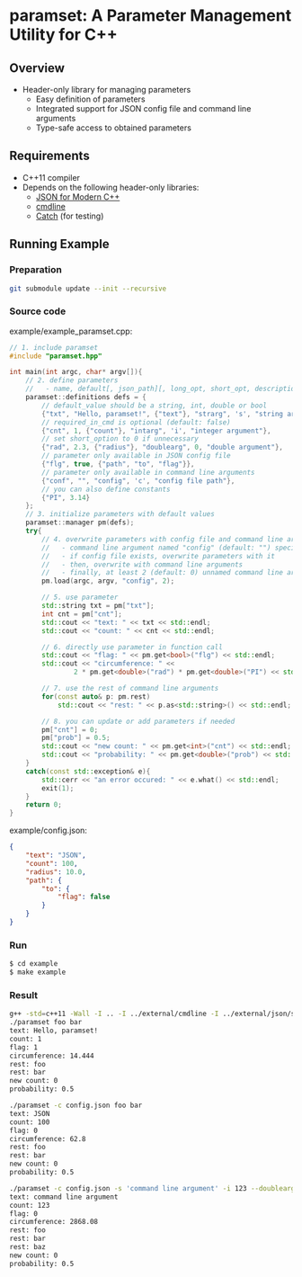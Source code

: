 # paramset: A Parameter Management Utility for C++

## Overview
- Header-only library for managing parameters
  - Easy definition of parameters
  - Integrated support for JSON config file and command line arguments
  - Type-safe access to obtained parameters

## Requirements
- C++11 compiler
- Depends on the following header-only libraries:
  - [JSON for Modern C++](https://github.com/nlohmann/json)
  - [cmdline](https://github.com/tanakh/cmdline)
  - [Catch](https://github.com/philsquared/Catch) (for testing)


## Running Example

### Preparation

```sh
git submodule update --init --recursive
```

### Source code

example/example_paramset.cpp:

```cpp
// 1. include paramset
#include "paramset.hpp"

int main(int argc, char* argv[]){
	// 2. define parameters
	//   - name, default[, json_path][, long_opt, short_opt, description, [required_in_cmd]]
	paramset::definitions defs = {
		// default_value should be a string, int, double or bool
		{"txt", "Hello, paramset!", {"text"}, "strarg", 's', "string argument", false},
		// required_in_cmd is optional (default: false)
		{"cnt", 1, {"count"}, "intarg", 'i', "integer argument"},
		// set short_option to 0 if unnecessary
		{"rad", 2.3, {"radius"}, "doublearg", 0, "double argument"},
		// parameter only available in JSON config file
		{"flg", true, {"path", "to", "flag"}},
		// parameter only available in command line arguments
		{"conf", "", "config", 'c', "config file path"},
		// you can also define constants
		{"PI", 3.14}
	};
	// 3. initialize parameters with default values
	paramset::manager pm(defs);
	try{
		// 4. overwrite parameters with config file and command line arguments as follows:
		//   - command line argument named "config" (default: "") specifies config file path
		//   - if config file exists, overwrite parameters with it
		//   - then, overwrite with command line arguments
		//   - finally, at least 2 (default: 0) unnamed command line arguments are required
		pm.load(argc, argv, "config", 2);

		// 5. use parameter
		std::string txt = pm["txt"];
		int cnt = pm["cnt"];
		std::cout << "text: " << txt << std::endl;
		std::cout << "count: " << cnt << std::endl;

		// 6. directly use parameter in function call
		std::cout << "flag: " << pm.get<bool>("flg") << std::endl;
		std::cout << "circumference: " <<
				2 * pm.get<double>("rad") * pm.get<double>("PI") << std::endl;

		// 7. use the rest of command line arguments
		for(const auto& p: pm.rest)
			std::cout << "rest: " << p.as<std::string>() << std::endl;

		// 8. you can update or add parameters if needed
		pm["cnt"] = 0;
		pm["prob"] = 0.5;
		std::cout << "new count: " << pm.get<int>("cnt") << std::endl;
		std::cout << "probability: " << pm.get<double>("prob") << std::endl << std::endl;
	}
	catch(const std::exception& e){
		std::cerr << "an error occured: " << e.what() << std::endl;
		exit(1);
	}
	return 0;
}
```

example/config.json:

```json
{
	"text": "JSON",
	"count": 100,
	"radius": 10.0,
	"path": {
		"to": {
			"flag": false
		}
	}
}
```

### Run

```sh
$ cd example
$ make example
```

### Result

```sh
g++ -std=c++11 -Wall -I .. -I ../external/cmdline -I ../external/json/src paramset.cpp -o paramset
./paramset foo bar
text: Hello, paramset!
count: 1
flag: 1
circumference: 14.444
rest: foo
rest: bar
new count: 0
probability: 0.5

./paramset -c config.json foo bar
text: JSON
count: 100
flag: 0
circumference: 62.8
rest: foo
rest: bar
new count: 0
probability: 0.5

./paramset -c config.json -s 'command line argument' -i 123 --doublearg 456.7 foo bar baz
text: command line argument
count: 123
flag: 0
circumference: 2868.08
rest: foo
rest: bar
rest: baz
new count: 0
probability: 0.5
```
